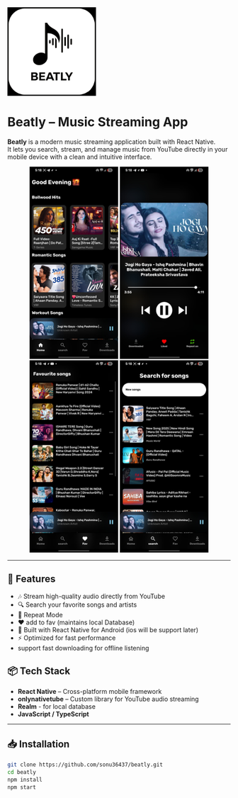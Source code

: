 <img src="logo.jpg" alt="Logo" width="200" height="200"/>


#  Beatly – Music Streaming App

**Beatly** is a modern music streaming application built with React Native.  
It lets you search, stream, and manage music from YouTube directly in your mobile device with a clean and intuitive interface.


<p align="center">
  <img src="images/first.jpg" alt="screenshot1" width="200"/>
  <img src="images/second.jpg" alt="screenshot2" width="200"/>
  <img src="images/third.jpg" alt="screenshot3" width="200"/>
  <img src="images/fourth.jpg" alt="screenshot4" width="200"/>
</p>




---

## 🚀 Features
- 🎶 Stream high-quality audio directly from YouTube
- 🔍 Search your favorite songs and artists
- 📃 Repeat Mode
-  ♥ add to fav (maintains local Database)
- 📱 Built with React Native for Android (ios will be support later)
- ⚡ Optimized for fast performance
- support fast downloading for offline listening



## 📦 Tech Stack
- **React Native** – Cross-platform mobile framework
- **onlynativetube** – Custom library for YouTube audio streaming
- **Realm** - for local database
- **JavaScript / TypeScript**

---




## 📥 Installation


```bash
git clone https://github.com/sonu36437/beatly.git
cd beatly
npm install
npm start
